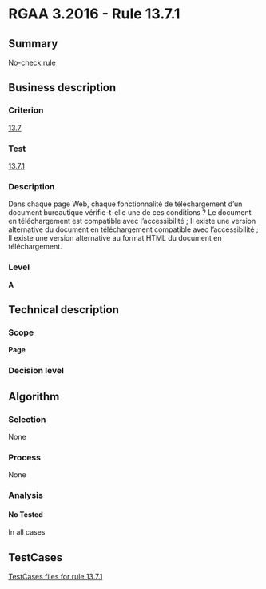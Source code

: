# RGAA 3.2016 - Rule 13.7.1

## Summary
No-check rule


## Business description

### Criterion
[13.7](http://references.modernisation.gouv.fr/rgaa-accessibilite/criteres.html#crit-13-7)

### Test
[13.7.1](http://references.modernisation.gouv.fr/rgaa-accessibilite/criteres.html#test-13-7-1)

### Description
Dans chaque page Web, chaque fonctionnalité de téléchargement d’un document bureautique vérifie-t-elle une de ces conditions ? Le document en téléchargement est compatible avec l’accessibilité ; Il existe une version alternative du document en téléchargement compatible avec l’accessibilité ; Il existe une version alternative au format HTML du document en téléchargement.

### Level
**A**


## Technical description

### Scope
**Page**

### Decision level


## Algorithm

### Selection
None

### Process
None

### Analysis

#### No Tested
In all cases


##  TestCases

[TestCases files for rule 13.7.1](https://github.com/Asqatasun/Asqatasun/tree/RGAA_3.2016/rules/rules-rgaa3.2016/src/test/resources/testcases/rgaa32016/Rgaa32016Rule130701/)


